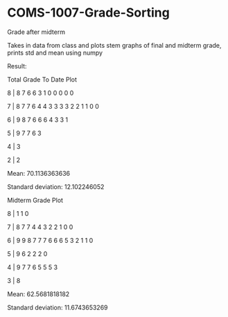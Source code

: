 # COMS-1007-Grade-Sorting
Grade after midterm


Takes in data from class and plots stem graphs of final and midterm grade, prints std and mean using numpy

Result:

Total Grade To Date Plot

8 | 8 7 6 6 3 1 0 0 0 0 0

7 | 8 7 7 6 4 4 3 3 3 3 2 2 1 1 0 0

6 | 9 8 7 6 6 6 4 3 3 1

5 | 9 7 7 6 3

4 | 3

2 | 2

Mean: 70.1136363636

Standard deviation: 12.102246052

Midterm Grade Plot

8 | 1 1 0


7 | 8 7 7 4 4 3 2 2 1 0 0

6 | 9 9 8 7 7 7 6 6 6 5 3 2 1 1 0

5 | 9 6 2 2 2 0

4 | 9 7 7 6 5 5 5 3

3 | 8

Mean: 62.5681818182

Standard deviation: 11.6743653269